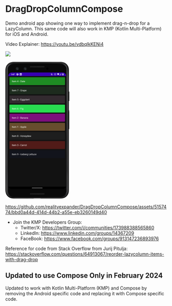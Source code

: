 # DragDropColumnCompose
Demo android app showing one way to implement drag-n-drop for a LazyColumn.
This same code will also work in KMP (Kotlin Multi-Platform) for iOS and Android.

Video Explainer: https://youtu.be/vdbqlkKENi4

[<img src="https://github.com/realityexpander/DragDropColumnCompose/assets/5157474/40612935-110b-4f78-a59c-3a2734f6b07d" width="450">](https://youtu.be/vdbqlkKENi4)

[<img src="Screenshot_20240209_134747.png" width="200"/>](Screenshot_20240209_134747.png)

https://github.com/realityexpander/DragDropColumnCompose/assets/5157474/bbd0a44d-414d-44b2-a55e-eb3260149d40

- Join the KMP Developers Group:
    - Twitter/X: https://twitter.com/i/communities/173988388565860
    - LinkedIn: https://www.linkedin.com/groups/14367209
    - FaceBook: https://www.facebook.com/groups/913147236893976

Reference for code from Stack Overflow from Jurij Pitulja:
https://stackoverflow.com/questions/64913067/reorder-lazycolumn-items-with-drag-drop

## Updated to use Compose Only in February 2024
Updated to work with Kotlin Multi-Platform (KMP) and Compose by removing the Android specific code 
and replacing it with Compose specific code.

